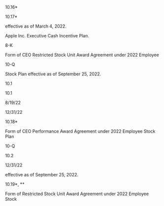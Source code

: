 10.16*

10.17*

effective as of March 4, 2022.

Apple Inc. Executive Cash Incentive Plan.

8-K

Form  of  CEO  Restricted  Stock  Unit  Award  Agreement  under  2022  Employee

10-Q

Stock Plan effective as of September 25, 2022.

10.1

10.1

8/19/22

12/31/22

10.18*

Form of CEO Performance Award Agreement under 2022 Employee Stock Plan

10-Q

10.2

12/31/22

effective as of September 25, 2022.

10.19*, **

Form  of  Restricted  Stock  Unit  Award  Agreement  under  2022  Employee  Stock
